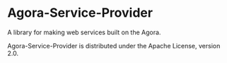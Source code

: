 Agora-Service-Provider
======================

A library for making web services built on the Agora.

Agora-Service-Provider is distributed under the Apache License, version 2.0.
